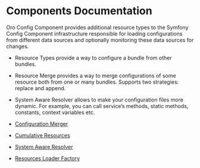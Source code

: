 <!-- meta: description = OroPlatform Components Documentation -->

<a id="component-docs"></a>

# Components Documentation

Oro Config Component provides additional resource types to the Symfony Config Component infrastructure responsible for loading configurations from different data sources and optionally monitoring these data sources for changes.

* Resource Types provide a way to configure a bundle from other bundles.
* Resource Merge provides a way to merge configurations of some resource both from one or many bundles. Supports two strategies: replace and append.
* System Aware Resolver allows to make your configuration files more dynamic. For example, you can call service’s methods, static methods, constants, context variables etc.

* [Configuration Merger](configuration-merger.md)
* [Cumulative Resources](cumulative-resources.md)
* [System Aware Resolver](system-aware-resolver.md)
* [Resources Loader Factory](resource-loader-factory.md)
